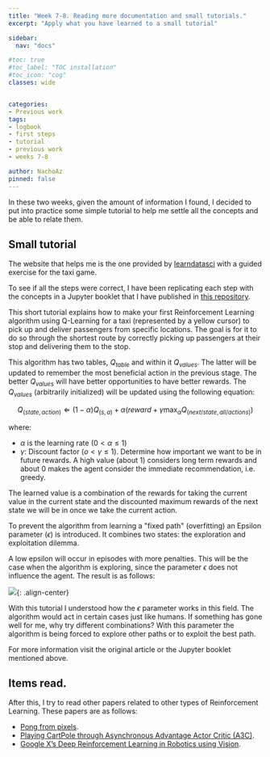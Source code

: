 ```yaml
---
title: "Week 7-8. Reading more documentation and small tutorials."
excerpt: "Apply what you have learned to a small tutorial"

sidebar:
  nav: "docs"

#toc: true
#toc_label: "TOC installation"
#toc_icon: "cog"
classes: wide


categories:
- Previous work
tags:
- logbook
- first steps
- tutorial
- previous work
- weeks 7-8

author: NachoAz
pinned: false
---
```


In these two weeks, given the amount of information I found, I decided to put into practice some simple tutorial to help me settle all the concepts and be able to relate them.


## Small tutorial

The website that helps me is the one provided by [learndatasci](https://www.learndatasci.com/tutorials/reinforcement-q-learning-scratch-python-openai-gym/) with a guided exercise for the taxi game.

To see if all the steps were correct, I have been replicating each step with the concepts in a Jupyter booklet that I have published in [this repository](https://github.com/igarag/machine_learning/blob/master/reinforcement-learning-projects/taxi/DRL_test.ipynb).

This short tutorial explains how to make your first Reinforcement Learning algorithm using Q-Learning for a taxi (represented by a yellow cursor) to pick up and deliver passengers from specific locations. The goal is for it to do so through the shortest route by correctly picking up passengers at their stop and delivering them to the stop.

This algorithm has two tables, $Q_{table}$ and within it $Q_{values}$. The latter will be updated to remember the most beneficial action in the previous stage. The better $Q_{values}$ will have better opportunities to have better rewards. The $Q_{values}$ (arbitrarily initialized) will be updated using the following equation:

$$
Q_{(state, action)} \Leftarrow (1 - \alpha) Q_{(s,a)} + \alpha (reward +\gamma \max_{\alpha}Q_{(next/state,all/actions)})
$$

where:
- $\alpha$ is the learning rate ($0< \alpha \leq 1$)
- $\gamma$: Discount factor ($o < \gamma \leq 1$). Determine how important we want to be in future rewards. A high value (about 1) considers long term rewards and about 0 makes the agent consider the immediate recommendation, i.e. greedy.

The learned value is a combination of the rewards for taking the current value in the current state and the discounted maximum rewards of the next state we will be in once we take the current action.

To prevent the algorithm from learning a "fixed path" (overfitting) an Epsilon parameter ($\epsilon$) is introduced. It combines two states: the exploration and exploitation dilemma.

A low epsilon will occur in episodes with more penalties. This will be the case when the algorithm is exploring, since the parameter $\epsilon$ does not influence the agent. The result is as follows:

![](/assets/images/posts/tutorial_q_learning.gif){: .align-center}

With this tutorial I understood how the $\epsilon$ parameter works in this field. The algorithm would act in certain cases just like humans. If something has gone well for me, why try different combinations? With this parameter the algorithm is being forced to explore other paths or to exploit the best path.

For more information visit the original article or the Jupyter booklet mentioned above. 

## Items read.

After this, I try to read other papers related to other types of Reinforcement Learning. These papers are as follows:

- [Pong from pixels](http://karpathy.github.io/2016/05/31/rl/).
- [Playing CartPole through Asynchronous Advantage Actor Critic (A3C)](https://medium.com/tensorflow/deep-reinforcement-learning-playing-cartpole-through-asynchronous-advantage-actor-critic-a3c-7eab2eea5296).
- [Google X’s Deep Reinforcement Learning in Robotics using Vision](https://hackernoon.com/google-xs-deep-reinforcement-learning-in-robotics-using-vision-7a78e87ab171).



